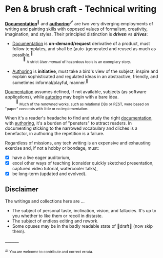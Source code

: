 # Pen & brush craft - Technical writing

[__Documentation__](README+/tech_docu.md)<sup>📄</sup> and [__authoring__](README+/tech-authoring.md)<sup>🖊️</sup> are two very diverging employments of writing and painting skills with opposed values of formalism, creativity, imagination, and styles. Their principled distinction is __*driven*__ vs __*drives*__:

* <ins>Documentation</ins> is **on-demand/request** derivative of a product, must follow templates, and shall be (auto-)generated and reused as much as possible.<sup>:raising_hand:</sup>\
&nbsp;&nbsp;&nbsp;&nbsp;&nbsp;&nbsp;&nbsp;&nbsp;&nbsp;<sup>:raising_hand:</sup> <sub>A strict _User manual_ of hazardous tools is an exemplary story.</sub>

* <ins>Authoring</ins> is **initiative**, must take a bird's view of the subject, inspire and explain sophisticated and regulated ideas in an abstractive, friendly, and sometimes informal/playful, manner.<sup>:raising_hand:</sup>

<ins>Doumentation</ins> assumes defined, if not available, subjects (as software applications), while <ins>autoring</ins> may begin with a bare idea.\
&nbsp;&nbsp;&nbsp;&nbsp;&nbsp;&nbsp;&nbsp;&nbsp;&nbsp;<sup>:raising_hand:</sup> <sub>Much of the renowned works, such as relational DBs or REST, were based on "paper" concepts with little or no implementation.</sub>

When it's a reader's headache to find and study the right <ins>documentation</ins>, with <ins>authoring</ins>, it's a burden of "pensters" to attract readers. 
In documenting sticking to the narrowed vocabulary and cliches is a benefactor, in authoring the repetition is a failure.

Regardless of missions, any tech writing is an expensive and exhausting exercise and, if not a hobby or bondage, must:

+ [x] have a live eager auditorium,
+ [x] excel other ways of teaching (consider quickly sketched presentation, captured video tutorial, watercooler talks),
+ [x] be long-term (updated and evolved).

## Disclaimer

The writings and collections here are ...

* The subject of personal taste, inclination, vision, and fallacies. It's up to you whether to like them or recoil in distaste.
* The subject of endless editing and rework.
* Some opuses may be in the badly readable state of 🚧draft🚧 (now skip them).

\_______

:end: <sub>You are welcome to contribute and correct errata.</sub>
